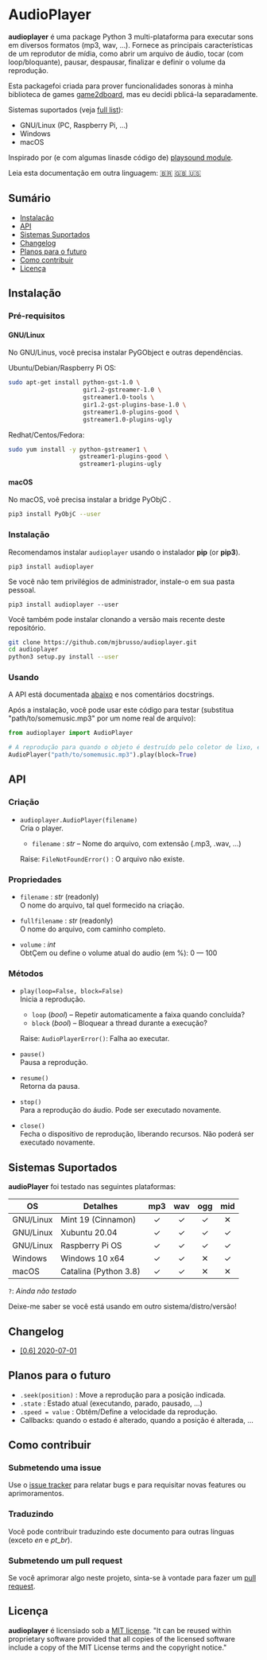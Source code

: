 # AudioPlayer
**audioplayer** é uma package Python 3 multi-plataforma para executar sons em diversos formatos (mp3, wav, ...). Fornece as principais características de um reprodutor de mídia, como abrir um arquivo de áudio, tocar (com loop/bloquante), pausar, despausar, finalizar e definir o volume da reprodução.

Esta packagefoi criada para prover funcionalidades sonoras à minha biblioteca de games [game2dboard](https://github.com/mjbrusso/game2dboard), mas eu decidi pblicá-la separadamente.

Sistemas suportados (veja [full list](#sistemas-suportados)):
- GNU/Linux (PC, Raspberry Pi, ...)
- Windows
- macOS

Inspirado por (e com algumas linasde código de) [playsound module](https://github.com/TaylorSMarks/playsound).

Leia esta documentação em outra linguagem: [🇧🇷](README-pt_BR.md) [🇬🇧 🇺🇸](README.md)

## Sumário
* [Instalação](#Instalação)
* [API](#API)
* [Sistemas Suportados](#sistemas-suportados)
* [Changelog](#changelog)
* [Planos para o futuro](#planos-para-o-futuro)
* [Como contribuir](#como-contribuir)
* [Licença](#licença)
  

## Instalação

### Pré-requisitos

#### GNU/Linux
No GNU/Linus, você precisa instalar PyGObject e outras dependências.

Ubuntu/Debian/Raspberry Pi OS:
```bash
sudo apt-get install python-gst-1.0 \
                     gir1.2-gstreamer-1.0 \
                     gstreamer1.0-tools \
                     gir1.2-gst-plugins-base-1.0 \
                     gstreamer1.0-plugins-good \
                     gstreamer1.0-plugins-ugly
```

Redhat/Centos/Fedora:
```bash
sudo yum install -y python-gstreamer1 \
                    gstreamer1-plugins-good \
                    gstreamer1-plugins-ugly
```

#### macOS

No macOS, voê precisa instalar a bridge PyObjC .

```bash
pip3 install PyObjC --user
```

### Instalação

Recomendamos instalar `audioplayer` usando o instalador **pip** (or **pip3**).

```
pip3 install audioplayer
```

Se você não tem privilégios de administrador, instale-o em sua pasta pessoal.

```
pip3 install audioplayer --user
```

Você também pode instalar clonando a versão mais recente deste repositório.

```bash
git clone https://github.com/mjbrusso/audioplayer.git 
cd audioplayer
python3 setup.py install --user
```

### Usando

A API está documentada [abaixo](#API) e nos comentários docstrings. 

Após a instalação, você pode usar este código para testar (substitua "path/to/somemusic.mp3" por um nome real de arquivo):

```python
from audioplayer import AudioPlayer

# A reprodução para quando o objeto é destruído pelo coletor de lixo, então guarde uma referência para reproduções não bloqueantes.
AudioPlayer("path/to/somemusic.mp3").play(block=True)

```

## API

### Criação

- `audioplayer.AudioPlayer(filename)`<br>
  Cria o player.
    - `filename` : *str* – Nome do arquivo, com extensão  (.mp3, .wav, ...)
  
  Raise: `FileNotFoundError()` :  O arquivo não existe.

### Propriedades

- `filename` : *str*  (readonly)<br> 
  O nome do arquivo, tal quel formecido na criação.


- `fullfilename` : *str*  (readonly)<br> 
  O nome do arquivo, com caminho completo.


- `volume` : *int* <br> 
  ObtÇem ou define o volume atual do audio (em %): 0 — 100

### Métodos

- `play(loop=False, block=False)`<br>
  Inicia a reprodução.
    - `loop` (*bool*) – Repetir automaticamente a faixa quando concluída?
    - `block` (*bool*) – Bloquear a thread durante a execução?

  Raise: `AudioPlayerError()`: Falha ao executar.

- `pause()`<br>
  Pausa a reprodução.

- `resume()`<br>
  Retorna da pausa.
  
- `stop()`<br>
  Para a reprodução do áudio. Pode ser executado novamente.

- `close()`<br>
  Fecha o dispositivo de reprodução, liberando recursos. Não poderá ser executado novamente.


## Sistemas Suportados

**audioPlayer** foi testado nas seguintes plataformas:

| OS        | Detalhes               |  mp3  |  wav  |  ogg  |  mid  |
| --------- | ---------------------- | :---: | :---: | :---: | :---: |
| GNU/Linux | Mint 19 (Cinnamon)     |   ✓   |   ✓   |   ✓   |   ✕   |
| GNU/Linux | Xubuntu 20.04          |   ✓   |   ✓   |   ✓   |   ✓   |
| GNU/Linux | Raspberry Pi OS        |   ✓   |   ✓   |   ✓   |   ✓   |
| Windows   | Windows 10 x64         |   ✓   |   ✓   |   ✕   |   ✓   |
| macOS     | Catalina (Python 3.8)  |   ✓   |   ✓   |   ✕   |   ✕   |

`?`: *Ainda não testado*

Deixe-me saber se você está usando em outro sistema/distro/versão!

## Changelog

- [[0.6] 2020-07-01](CHANGELOG.md#06---2020-07-01)
  
  
## Planos para o futuro 
- `.seek(position)` : Move a reprodução para a posição indicada.
- `.state` :  Estado atual (executando, parado, pausado, ...)
- `.speed = value` : Obtêm/Define a velocidade da reprodução.
- Callbacks: quando o estado é alterado, quando a posição é alterada, ...

## Como contribuir

### Submetendo uma issue

Use o [issue tracker](https://github.com/mjbrusso/audioplayer/issues) para relatar bugs e para requisitar novas features ou aprimoramentos.


### Traduzindo

Você pode contribuir traduzindo este documento para outras línguas (exceto *en* e *pt_br*).

### Submetendo um pull request

Se você aprimorar algo neste projeto, sinta-se à vontade para fazer um [pull request](https://github.com/mjbrusso/audioplayer/pulls).


## Licença

**audioplayer** é licensiado sob a [MIT license](https://github.com/mjbrusso/audioplayer/blob/master/LICENSE). 
"It can be reused within proprietary software provided that all copies of the licensed software include a copy of the MIT License terms and the copyright notice."
